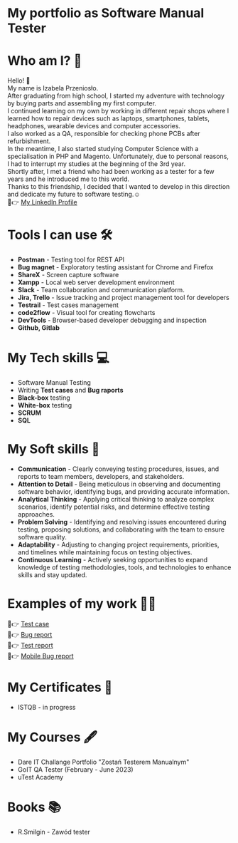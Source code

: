 # My portfolio as Software Manual Tester
# Who am I? 🧐
Hello! 👋  
My name is Izabela Przeniosło.  
After graduating from high school, I started my adventure with technology by buying parts and assembling my first computer.  
I continued learning on my own by working in different repair shops where I learned how to repair devices such as laptops, smartphones, tablets, headphones, wearable devices and computer accessories.  
I also worked as a QA, responsible for checking phone PCBs after refurbishment.  
In the meantime, I also started studying Computer Science with a specialisation in PHP and Magento. Unfortunately, due to personal reasons, I had to interrupt my studies at the beginning of the 3rd year.  
Shortly after, I met a friend who had been working as a tester for a few years and he introduced me to this world.  
Thanks to this friendship, I decided that I wanted to develop in this direction and dedicate my future to software testing.☺  
📎👉 <a href="https://www.linkedin.com/in/izabela-przenioslo/">My LinkedIn Profile</a>  
# Tools I can use 🛠
+ **Postman** - Testing tool for REST API
+ **Bug magnet** - Exploratory testing assistant for Chrome and Firefox
+ **ShareX** - Screen capture software
+ **Xampp** - Local web server development environment
+ **Slack** - Team collaboration and communication platform.
+ **Jira, Trello** - Issue tracking and project management tool for developers
+ **Testrail** -  Test cases management
+ **code2flow** - Visual tool for creating flowcharts
+ **DevTools** - Browser-based developer debugging and inspection
+ **Github, Gitlab**
# My Tech skills 💻
+ Software Manual Testing
+ Writing **Test cases** and **Bug raports**
+ **Black-box** testing
+ **White-box** testing
+ **SCRUM**
+ **SQL**
# My Soft skills 🤝
+ **Communication** - Clearly conveying testing procedures, issues, and reports to team members, developers, and stakeholders.
+ **Attention to Detail** - Being meticulous in observing and documenting software behavior, identifying bugs, and providing accurate information.
+ **Analytical Thinking** - Applying critical thinking to analyze complex scenarios, identify potential risks, and determine effective testing approaches.
+ **Problem Solving** - Identifying and resolving issues encountered during testing, proposing solutions, and collaborating with the team to ensure software quality.
+ **Adaptability** - Adjusting to changing project requirements, priorities, and timelines while maintaining focus on testing objectives.
+ **Continuous Learning** - Actively seeking opportunities to expand knowledge of testing methodologies, tools, and technologies to enhance skills and stay updated.
# Examples of my work 💁‍♀️
📎👉 <a href="https://docs.google.com/spreadsheets/d/1mO2sG1nVOD55XlaCMJivStgHn0kSA8KTPMmdEO4ljZY/edit?usp=sharing">Test case</a>  
📎👉 <a href="https://docs.google.com/spreadsheets/d/1kds9_MwOZCMiJhTvuCZW15Hdr9TIowSmDQOorX0ybb0/edit?usp=sharing">Bug report</a>  
📎👉 <a href="https://docs.google.com/document/d/1Gu6HebRCrGp9FNibCCU9dV4L6incLgXFBDPDvIshpuk/edit?usp=sharing">Test report</a>  
📎👉 <a href="https://docs.google.com/spreadsheets/d/1rEmvnlmlfQOP9lMbGRDrnqdIKBZGE7bIegh1aOfewkM/edit?usp=sharing">Mobile Bug report</a>  
# My Certificates 📝
- ISTQB - in progress
# My Courses 🖋
- Dare IT Challange Portfolio "Zostań Testerem Manualnym"
- GoIT QA Tester (February - June 2023)
- uTest Academy
# Books 📚
- R.Smilgin - Zawód tester
